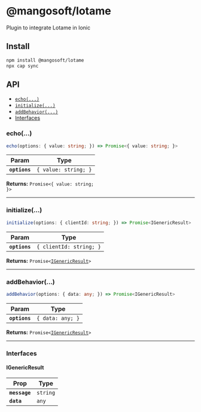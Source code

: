 # @mangosoft/lotame

Plugin to integrate Lotame in Ionic

## Install

```bash
npm install @mangosoft/lotame
npx cap sync
```

## API

<docgen-index>

* [`echo(...)`](#echo)
* [`initialize(...)`](#initialize)
* [`addBehavior(...)`](#addbehavior)
* [Interfaces](#interfaces)

</docgen-index>

<docgen-api>
<!--Update the source file JSDoc comments and rerun docgen to update the docs below-->

### echo(...)

```typescript
echo(options: { value: string; }) => Promise<{ value: string; }>
```

| Param         | Type                            |
| ------------- | ------------------------------- |
| **`options`** | <code>{ value: string; }</code> |

**Returns:** <code>Promise&lt;{ value: string; }&gt;</code>

--------------------


### initialize(...)

```typescript
initialize(options: { clientId: string; }) => Promise<IGenericResult>
```

| Param         | Type                               |
| ------------- | ---------------------------------- |
| **`options`** | <code>{ clientId: string; }</code> |

**Returns:** <code>Promise&lt;<a href="#igenericresult">IGenericResult</a>&gt;</code>

--------------------


### addBehavior(...)

```typescript
addBehavior(options: { data: any; }) => Promise<IGenericResult>
```

| Param         | Type                        |
| ------------- | --------------------------- |
| **`options`** | <code>{ data: any; }</code> |

**Returns:** <code>Promise&lt;<a href="#igenericresult">IGenericResult</a>&gt;</code>

--------------------


### Interfaces


#### IGenericResult

| Prop          | Type                |
| ------------- | ------------------- |
| **`message`** | <code>string</code> |
| **`data`**    | <code>any</code>    |

</docgen-api>
